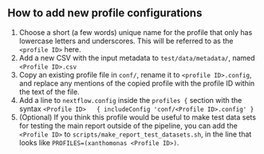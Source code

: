 ## How to add new profile configurations

1. Choose a short (a few words) unique name for the profile that only has lowercase letters and underscores. This will be referred to as the `<profile ID>` here.
2. Add a new CSV with the input metadata to `test/data/metadata/`, named `<Profile ID>.csv`
3. Copy an existing profile file in `conf/`, rename it to `<profile ID>.config`, and replace any mentions of the copied profile with the profile ID within the text of the file.
4. Add a line to `nextflow.config` inside the `profiles {` section with the syntax `<Profile ID>   { includeConfig 'conf/<Profile ID>.config' }`
5. (Optional) If you think this profile would be useful to make test data sets for testing the main report outside of the pipeline, you can add the `<Profile ID>` to `scripts/make_report_test_datasets.sh`, in the line that looks like `PROFILES=(xanthomonas <Profile ID>)`.
